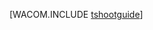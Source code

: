 <properties linkid="develop-dotnet-troubleshooting" urlDisplayName="Troubleshooting" pageTitle="Troubleshooting best practices - Windows Azure" metaKeywords="Azure troubleshoot, intro troubleshoot Azure" description="An introduction to troubleshooting in Windows Azure." metaCanonical="" services="web-sites,virtual-machines,cloud-services,sql-database,storage,service-bus" documentationCenter=".NET" title="" authors=""  solutions="" writer="" manager="" editor=""  />







[WACOM.INCLUDE [tshootguide](../includes/tshootguide.md)]
